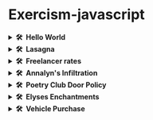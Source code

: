 # Exercism-javascript

<details>

  <summary><b>🛠️&nbsp;&nbsp;Hello World</b></summary>

## Instructions

The classical introductory exercise. Just say "Hello, World!".

["Hello, World!"](http://en.wikipedia.org/wiki/%22Hello,_world!%22_program) is
the traditional first program for beginning programming in a new language
or environment.

The objectives are simple:

- Write a function that returns the string "Hello, World!".
- Run the test suite and make sure that it succeeds.
- Submit your solution and check it at the website.

</details>

<details>

  <summary><b>🛠️&nbsp;&nbsp;Lasagna</b></summary>

  ## Instructions

Lucian's girlfriend is on her way home, and he hasn't cooked their anniversary dinner!

In this exercise, you're going to write some code to help Lucian cook an exquisite lasagna from his favorite cookbook.

You have four tasks related to the time spent cooking the lasagna.


</details>

<details>

  <summary><b>🛠️&nbsp;&nbsp;Freelancer rates</b></summary>

  ## Instructions

In this exercise you will be writing code to help a freelancer communicate with his clients about the prices of certain projects. You will write a few utility functions to quickly calculate the costs for the clients.

</details>
<details>

  <summary><b>🛠️&nbsp;&nbsp;Annalyn's Infiltration</b></summary>

  ## Instructions

In this exercise, you'll be implementing the quest logic for a new RPG game a friend is developing.
The game's main character is Annalyn, a brave girl with a fierce and loyal pet dog.
Unfortunately, disaster strikes, as her best friend was kidnapped while searching for berries in the forest.
Annalyn will try to find and free her best friend, optionally taking her dog with her on this quest.

After some time spent following her best friend's trail, she finds the camp in which her best friend is imprisoned.
It turns out there are two kidnappers: a mighty knight and a cunning archer.

You have four tasks: to implement the logic for determining if the above actions are available based on the state of the three characters found in the forest and whether Annalyn's pet dog is present or not.

</details>

<details>

  <summary><b>🛠️&nbsp;&nbsp;Poetry Club Door Policy</b></summary>

  ## Instructions

A new poetry club has opened in town, and you're thinking of attending.
Because there have been incidents in the past, the club has a very specific door policy which you'll need to master, before attempting entry.

There are two doors at the poetry club, a front and a back door, and both are guarded.
To gain entry, you'll need to work out the password of the day.

The password is always based on a poem and can be derived in a two-step process.

</details>


<details>

  <summary><b>🛠️&nbsp;&nbsp;Elyses Enchantments</b></summary>

## Instructions

As a magician-to-be, Elyse needs to practice some basics. She has
a stack of cards that she wants to manipulate.

To make things a bit easier she only uses the cards 1 to 10 so her
stack of cards can be represented by an array of numbers. The position
of a certain card corresponds to the index in the array. That means
position 0 refers to the first card, position 1 to the second card
etc.
</details>

<details>

  <summary><b>🛠️&nbsp;&nbsp;Vehicle Purchase</b></summary>

## Instructions

In this exercise, you will write some code to help you prepare to buy a vehicle.

You have three tasks, one to determine if you will need to get a licence, one to help you choose between two vehicles and one to estimate the acceptable price for a used vehicle.

</details>

